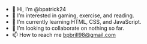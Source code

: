 - 👋 Hi, I’m @bpatrick24
- 👀 I’m interested in gaming, exercise, and reading.
- 🌱 I’m currently learning HTML, CSS, and JavaScript.
- 💞️ I’m looking to collaborate on nothing so far.
- 📫 How to reach me bpbrill98@gmail.com

<!---
bpatrick24/bpatrick24 is a ✨ special ✨ repository because its `README.md` (this file) appears on your GitHub profile.
You can click the Preview link to take a look at your changes.
--->
